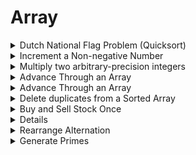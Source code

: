 # Array

<details>
<summary> Dutch National Flag Problem (Quicksort) </summary>

---
Hint: quicksort

---

```cpp
typedef enum {kRed, kWhite, kBlue} Color;

void DutchFlagPartition(int pivot_index, vector<Color>* A_ptr) {
	vector<Color>& A =*A_ptr;
	Color pivot = A[pivot_index];

	int smaller = 0;
	int equal = 0;
	int larger = size(A);

	while (equal < larger) {
		if (A[equal] < pivot) {
			swap(A[smaller++], A[equal++]);
		} else if (A[equal] == pivot) {
			++equal;
		} else {
			swap(A[equal], A[--larger]);
		}
	}
}
```

---
Note:
Time complexity: O(n), space: O(1)

---
</details>

<details>
<summary> Increment a Non-negative Number </summary>

```cpp
vector<int> PlusOne(vector<int> A) {
	++A.back();

	for (int i = size(A) - 1; i > 0 && A[i] == 10; --i) {
		A[i] = 0;
		++A[i-1];
	}

	if (A[0] == 10) {
		A[0] = 1;
		A.emplace_back(0) // place 0 on the end since value will be 100...0
	}
}
```

---
Note:
Time complexity: O(n)

---
</details>

<details>
<summary> Multiply two arbitrary-precision integers </summary>

---
Positive value <1, 9, 3>
Negative value <-7, 6, 1>

---

```cpp
vector<int> Multiply(vector<int> num1, vector<int> num2) {
	const int sign = num1.front() < 0 ^ num2.front() < 0 ? -1 : 1;
	num1.front() = abs(num1.front());
	num2.front() = abs(num2.front());

	vector<int> result(size(num1) +  size(num2), 0);

	for (int i = size(num1) - 1; i >= 0; --i) {
		for (int j = size(num2) - 1; j >= 0; --j) {
			result[i + j + 1] += num1[i] * num2[j];
			result[i + j] += result[i + j + 1] / 10;
			result[i + j + 1] %= 10;
		}
	}

	result = {
		find_if_not(begin(result), end(result), [](int a) {return a == 0;})
	}
}
```

---
Note:
Time complexity: O(n)

---
</details>

<details>
<summary> Advance Through an Array</summary>

---
- Array of n integers
- A[i] denotes the maximum you can advance from index i
- return whether it is possible to advance to the last index starting from beginning of array

---

```cpp
bool CanReachEnd(const vector<int>>& max_advance_steps) {
	int furthest_reach = 0;
	int last_idx = size(max_advance_steps) - 1;

	for (int i = 0; i < furthest_reach && furthest_reach < last_idx; ++i) {
		furthest_reach = max(furthest_reach, max_advance_steps[i] + i);
	}

	return furthest_reach >= last_idx;
}
```

---
Note:
Time complexity: O(n)
Space complexity: O(1)

---
</details>

<details>
<summary> Advance Through an Array</summary>

---
- Array of n integers
- A[i] denotes the maximum you can advance from index i
- return whether it is possible to advance to the last index starting from beginning of array

---

```cpp
bool CanReachEnd(const vector<int>>& max_advance_steps) {
	int furthest_reach = 0;
	int last_idx = size(max_advance_steps) - 1;

	for (int i = 0; i < furthest_reach && furthest_reach < last_idx; ++i) {
		furthest_reach = max(furthest_reach, max_advance_steps[i] + i);
	}

	return furthest_reach >= last_idx;
}
```

---
Note:
Time complexity: O(n)
Space complexity: O(1)

---
</details>

<details>
<summary> Delete duplicates from a Sorted Array</summary>

---
- Return count of remaining elements

---

```cpp
int DeleteDuplicates(vector<int>* A_ptr) {
	vector<int>& A = *A_ptr;

	if (empty(A)) {
		return 0;
	}

	int write_index = 1;

	for (int i = 1; i < size(A); ++i) {
		if (A[write_index - 1] != A[i]) {
			A[write_index++] = A[i];
		}
	}

	return write_index;
}

```

---
Note:
Time complexity: O(n)
Space complexity: O(1)

---
</details>

<details>
<summary> Buy and Sell Stock Once</summary>

---
- Return max profit

---

```cpp
double BuyAndSellStockOnce(const vector<double>& prices) {
	double min_price_so_far = numeric_limits<double>::max(), max_profits = 0;

	for (double price : prices) {
		double max_profit_sell_today = price - min_price_so_far;
		max_profit = max(max_profit, max_profit_sell_today);
		min_price_so_far = min(min_price_so_far, price);		
	}

	return max_profit;
}

```

---
Note:
Time complexity: O(n)
Space complexity: O(1)

---
</details>

<details>Buy and Sell Stock Twice</summary>

---
- Return max profit

---

```cpp
double BuyAndSellStockTwice(const vector<int>& prices) {
	double max_total_profit = 0;
	vector<double> sell_profits(size(prices), 0);
	double min_price_so_far = numeric_limits<double>::max();

	// Forward phase. For each day, record maximum profit we can make up to that day
	for (int i = 0; i < size(prices); ++i) {
		min_price_so_far = min(min_price_so_far, prices[i]);
		max_total_profit = max(max_total_profit, prices[i] - min_price_so_far);
		sell_profits[i] = max_total_profit;
	}

	double max_price_so_far = numeric_limits<double>::min();
	// Backward phase. Record maximum profit we can make on the second day, and add it to the array
	for (int i = size(prices)-1; i > 0; --i) {
		max_price_so_far = max(max_price_so_far, prices[i]);
		max_total_profit = max(max_total_profit, max_price_so_far - prices[i] +
							   sell_profits[i-1]);
	}

	return max_total_profit;
}
```

---
Note:
Time complexity: O(n)
Space complexity: O(n)

- can solve with O(n) time, O(1) space
---
</details>

<details>
<summary> Rearrange Alternation </summary>

---
- Takes an array A of n numbers, and rearranges A's elements to get a new array B
- B[0] <= B[1] >= B[2] <= B[3] >= B[4] ...

---

```cpp
void Rearrange(vector<int>* A_ptr) {
	vector<int>& A = *A_ptr;

	for (size_t i = 1; i < size(A); ++i) {
		if (!(i%2) && A[i-1] < A[i] || ((i%2) && A[i-1] > A[i])){
			swap(A[i-1], A[i]);
		}
	}
}
```

---
Note:
Time complexity: O(n)
Space complexity: O(1)

- This works since each elements will either be > or < regardless of being sorted
- Better than sort and swap O(nlog(n))
- similar to median finging
---
</details>


<details>
<summary> Generate Primes </summary>

```cpp
vector<int> GeneratePrimes(int n) {
	 if (n < 2) {
	 	return {};
	 }

	 const int size = floor(0.5 * (n - 3) ) + 1;
	 vector<int> primes;
	 primes.emplace_back(2);

	 deque<bool> is_prime(size, true);
	 for(long i = 0; i < sizes; ++i) {
	 	if (is_prime[i]) {
	 		long p = (i * 2) + 3;
	 		primes.emplace_back(p);

	 		for (long j = (i * i) * 2 + 6 * i + 3; j < size; j += p) {
	 			is_prime[j] = false;
	 		}
	 	}
	 }
	 return primes;
}
```

---
- O(n/2 + n/3 + n/4 ...) ~ O(nloglogn)
- note: for trivial divion approach bound is O(n^(3/2)/(logn)^2)
- Optimized runtime by sieving p's multiples from p^2 instead of p

---
</details>